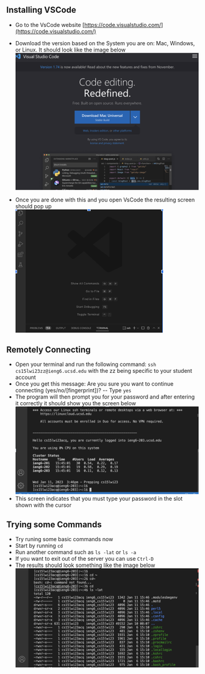 ## Installing VSCode ##
* Go to the VsCode website [https://code.visualstudio.com/](https://code.visualstudio.com/)
* Download the version based on the System you are on: Mac, Windows, or Linux. It should look like the image below
![Image](Vscode.png)

* Once you are done with this and you open VsCode the resulting screen should pop up
![Image](Open.png)


## Remotely Connecting ##
* Open your terminal and run the following command: `ssh cs15lwi23zz@ieng6.ucsd.edu`  with the zz being specific to your student account
* Once you get this message: Are you sure you want to continue connecting (yes/no/[fingerprint])? -- Type `yes`
* The program will then prompt you for your password and after entering it correctly it should show you the screen below
![Image](Remote.png)
* This screen indicates that you must type your password in the slot shown with the cursor


## Trying some Commands ##
* Try runing some basic commands now
* Start by running `cd` 
* Run another command such as `ls -lat` or `ls -a`
* If you want to exit out of the server you can use `Ctrl-D`
* The results should look something like the image below
![Image](Commands.png)

